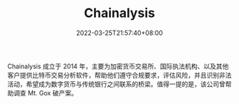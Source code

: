 ﻿---
weight: 
title: "Chainalysis"
description: "Chainalysis 成立于 2014 年，主要为加密货币交易所、国际执法机构、以及其他客户提供比特币交易分析软件，帮助他们遵守合规要求，评估风险，并且识别非法活动，希望成为数字货币..."
date: 2022-03-25T21:57:40+08:00
lastmod: 2022-03-25T16:45:40+08:00
draft: false
authors: ["Metabd"]
featuredImage: "chainalysis.jpg"
link: ""
tags: ["数据分析","Chainalysis"]
categories: ["navigation"]
navigation: ["数据分析"]
lightgallery: true
toc: true
pinned: false
recommend: false
recommend1: false
---
Chainalysis 成立于 2014 年，主要为加密货币交易所、国际执法机构、以及其他客户提供比特币交易分析软件，帮助他们遵守合规要求，评估风险，并且识别非法活动，希望成为数字货币与传统银行之间联系的桥梁。值得一提的是，该公司曾帮助调查 Mt. Gox 破产案。
